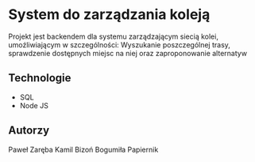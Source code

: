 # System do zarządzania koleją

Projekt jest backendem dla systemu zarządzającym siecią kolei, umoźliwiającym w szczególności: Wyszukanie poszczególnej trasy, sprawdzenie dostępnych miejsc na niej oraz zaproponowanie alternatyw

## Technologie

-   SQL
-   Node JS

## Autorzy

Paweł Zaręba
Kamil Bizoń
Bogumiła Papiernik
